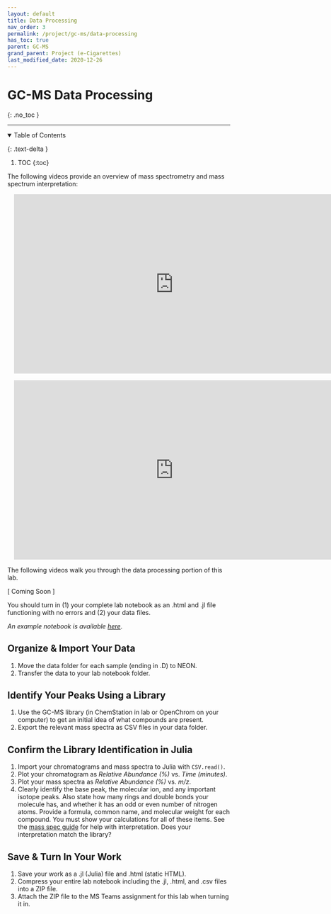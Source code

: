 ```yaml
---
layout: default
title: Data Processing
nav_order: 3
permalink: /project/gc-ms/data-processing
has_toc: true
parent: GC-MS
grand_parent: Project (e-Cigarettes)
last_modified_date: 2020-12-26
---
```


# GC-MS Data Processing
{: .no_toc  }

----

<details open markdown="block">
  <summary>
  Table of Contents
  </summary>

  {: .text-delta }
1. TOC
{:toc}
</details>

The following videos provide an overview of mass spectrometry and mass spectrum interpretation:

<iframe src="https://wcu.hosted.panopto.com/Panopto/Pages/Embed.aspx?id=21813c10-83d2-4dad-8bac-ad030117a360&autoplay=false&offerviewer=true&showtitle=true&showbrand=false&start=0&interactivity=all" height="405" width="720" frameBorder = "0" style="border: 0px solid #464646; display: block; margin: 15px;" allowfullscreen allow="autoplay"></iframe>

<iframe src="https://wcu.hosted.panopto.com/Panopto/Pages/Embed.aspx?id=0d7bff42-cdef-4ade-ac07-ad030115d8c3&autoplay=false&offerviewer=true&showtitle=true&showbrand=false&start=0&interactivity=all"  height="405" width="720" frameBorder = "0" style="border: 0px solid #464646; display: block; margin: 15px;" allowfullscreen allow="autoplay"></iframe>

The following videos walk you through the data processing portion of this lab.

[ Coming Soon ]
<!-- <iframe src="https://wcu.hosted.panopto.com/Panopto/Pages/Embed.aspx?id=7d2b5841-5888-453d-9173-ac6300e32d05&autoplay=false&offerviewer=true&showtitle=true&showbrand=false&start=0&interactivity=all" height="405" width="720" frameBorder = "0" style="border: 0px solid #464646; display: block; margin: 15px;" allowfullscreen allow="autoplay"></iframe>


<iframe src="https://wcu.hosted.panopto.com/Panopto/Pages/Embed.aspx?id=d8e961a2-7075-437e-815e-ac6300e32d6d&autoplay=false&offerviewer=true&showtitle=true&showbrand=false&start=0&interactivity=all" height="405" width="720" frameBorder = "0" style="border: 0px solid #464646; display: block; margin: 15px;" allowfullscreen allow="autoplay"></iframe> -->


<div class = "tip">
You should turn in (1) your complete lab notebook as an .html and .jl file functioning with no errors and (2) your data files.
</div>

*An example notebook is available [here](https://alphonse.github.io/chem370/notebooks/good-example/)*.

## Organize & Import Your Data

1. Move the data folder for each sample (ending in .D) to NEON. 
1. Transfer the data to your lab notebook folder.

## Identify Your Peaks Using a Library

1. Use the GC-MS library (in ChemStation in lab or OpenChrom on your computer) to get an initial idea of what compounds are present.
1. Export the relevant mass spectra as CSV files in your data folder.

## Confirm the Library Identification in Julia

1. Import your chromatograms and mass spectra to Julia with `CSV.read()`.
1. Plot your chromatogram as *Relative Abundance (%)* vs. *Time (minutes)*.
1. Plot your mass spectra as *Relative Abundance (%)* vs. *m/z*.
1. Clearly identify the base peak, the molecular ion, and any important isotope peaks.  Also state how many rings and double bonds your molecule has, and whether it has an odd or even number of nitrogen atoms.  Provide a formula, common name, and molecular weight for each compound.  You must show your calculations for all of these items.  See the [mass spec guide](/chem370/guides/mass-spec) for help with interpretation.  Does your interpretation match the library?

## Save & Turn In Your Work

1. Save your work as a .jl (Julia) file and .html (static HTML).
1. Compress your entire lab notebook including the .jl, .html, and .csv files into a ZIP file.
1. Attach the ZIP file to the MS Teams assignment for this lab when turning it in.
